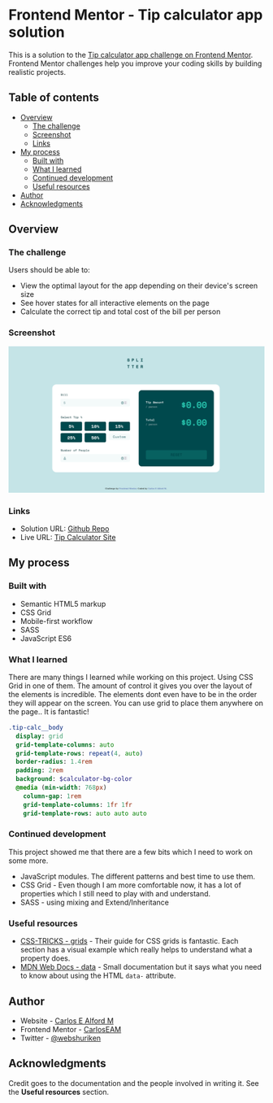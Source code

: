 # Frontend Mentor - Tip calculator app solution

This is a solution to the [Tip calculator app challenge on Frontend Mentor](https://www.frontendmentor.io/challenges/tip-calculator-app-ugJNGbJUX). Frontend Mentor challenges help you improve your coding skills by building realistic projects.

## Table of contents

- [Overview](#overview)
  - [The challenge](#the-challenge)
  - [Screenshot](#screenshot)
  - [Links](#links)
- [My process](#my-process)
  - [Built with](#built-with)
  - [What I learned](#what-i-learned)
  - [Continued development](#continued-development)
  - [Useful resources](#useful-resources)
- [Author](#author)
- [Acknowledgments](#acknowledgments)

## Overview

### The challenge

Users should be able to:

- View the optimal layout for the app depending on their device's screen size
- See hover states for all interactive elements on the page
- Calculate the correct tip and total cost of the bill per person

### Screenshot

![Tip calculator preview](./screenshot.png)

### Links

- Solution URL: [Github Repo](https://github.com/CarlosEAM/tip-calculator)
- Live URL: [Tip Calculator Site](https://carloseam.github.io/tip-calculator/)

## My process

### Built with

- Semantic HTML5 markup
- CSS Grid
- Mobile-first workflow
- SASS
- JavaScript ES6

### What I learned

There are many things I learned while working on this project. Using CSS Grid in one of them. The amount of control it gives you over the layout of the elements is incredible. The elements dont even have to be in the order they will appear on the screen. You can use grid to place them anywhere on the page.. It is fantastic!

```sass
.tip-calc__body
  display: grid
  grid-template-columns: auto
  grid-template-rows: repeat(4, auto)
  border-radius: 1.4rem
  padding: 2rem
  background: $calculator-bg-color
  @media (min-width: 768px)
    column-gap: 1rem
    grid-template-columns: 1fr 1fr
    grid-template-rows: auto auto auto
```

### Continued development

This project showed me that there are a few bits which I need to work on some more.

- JavaScript modules. The different patterns and best time to use them.
- CSS Grid - Even though I am more comfortable now, it has a lot of properties which I still need to play with and understand.
- SASS - using mixing and Extend/Inheritance

### Useful resources

- [CSS-TRICKS - grids](https://css-tricks.com/snippets/css/complete-guide-grid/) - Their guide for CSS grids is fantastic. Each section has a visual example which really helps to understand what a property does.
- [MDN Web Docs - data](https://developer.mozilla.org/en-US/docs/Learn/HTML/Howto/Use_data_attributes) - Small documentation but it says what you need to know about using the HTML `data-` attribute.

## Author

- Website - [Carlos E Alford M](https://carlosealford.com)
- Frontend Mentor - [CarlosEAM](https://www.frontendmentor.io/profile/CarlosEAM)
- Twitter - [@webshuriken](https://www.twitter.com/webshuriken)

## Acknowledgments

Credit goes to the documentation and the people involved in writing it. See the **Useful resources** section.
